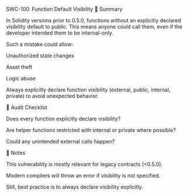 SWC-100: Function Default Visibility
📖 Summary

In Solidity versions prior to 0.5.0, functions without an explicitly declared visibility default to public.
This means anyone could call them, even if the developer intended them to be internal-only.

Such a mistake could allow:

Unauthorized state changes

Asset theft

Logic abuse

Always explicitly declare function visibility (external, public, internal, private) to avoid unexpected behavior.

🔎 Audit Checklist

 Does every function explicitly declare visibility?

 Are helper functions restricted with internal or private where possible?

 Could any unintended external calls happen?

📝 Notes

This vulnerability is mostly relevant for legacy contracts (<0.5.0).

Modern compilers will throw an error if visibility is not specified.

Still, best practice is to always declare visibility explicitly.
